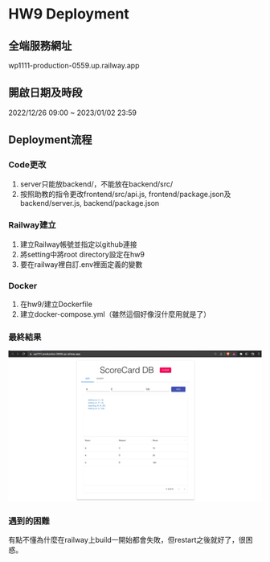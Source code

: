 # HW9 Deployment

## 全端服務網址

wp1111-production-0559.up.railway.app

## 開啟日期及時段

2022/12/26 09:00 ~ 2023/01/02 23:59

## Deployment流程

### Code更改

1. server只能放backend/，不能放在backend/src/
2. 按照助教的指令更改frontend/src/api.js, frontend/package.json及backend/server.js, backend/package.json

### Railway建立

1. 建立Railway帳號並指定以github連接
2. 將setting中將root directory設定在hw9
3. 要在railway裡自訂.env裡面定義的變數

### Docker

1. 在hw9/建立Dockerfile
2. 建立docker-compose.yml（雖然這個好像沒什麼用就是了）

### 最終結果

![img](result.png)

### 遇到的困難

有點不懂為什麼在railway上build一開始都會失敗，但restart之後就好了，很困惑。
